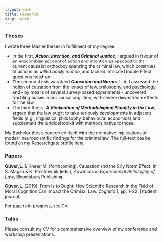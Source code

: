 ```yaml
---
layout: work
title: Research
slug: /work
---
```

### Theses

<p align="justify"> I wrote three Master theses in fulfillment of my degree. <ul>
  <li>In the first, <b><i>Action, Intention, and Criminal Justice</i></b>, I argued in favour of an Anscombian account of action and intention as opposed to the current causalist orthodoxy spanning the criminal law, which construes of actions as <i>willed bodily motion</i>, and tackled intricate Double Effect questions head-on. </li>
  <li>The second thesis was titled <b><i>Causation and Norms</i></b>. In it, I assessed the notion of causation from the lenses of law, philosophy, and psychology, and – by means of several survey-based experiments – uncovered troubling biases in our causal cognition, with severe downstream effects for the law.</li> 
  <li>The third thesis, <b><i>A Vindication of Methodological Plurality in the Law</i></b>, argued that the law ought to take seriously developments in adjacent fields (<i>e.g.</i>, linguistics, philosophy, behavioural economics) and supplement the juridical toolkit with methods native to those.  </li> 
</ul> 
My Bachelor thesis concerned itself with the normative implications of modern neuroscientific findings for the criminal law. The full-text can be found on my Researchgate profile <a href="https://www.researchgate.net/publication/336839623_From_Is_to_Ought_How_Scientific_Research_in_the_Field_of_Moral_Cognition_Can_Impact_the_Criminal_Law"> here</a>.</p>  




### Papers

<b>Güver, L. </b> & Kneer, M. (forthcoming). Causation and the Silly Norm Effect. In S. Magen & K. Prochownik (eds.), <i>Advances in Experimental Philosophy of Law</i>, Bloomsbury Publishing. 
<b>Güver, L. </b> (2019). From Is to Ought: How Scientific Research in the Field of Moral Cognition Can Impact the Criminal Law. <i>Cognitio</i> 1, pp. 1–22. [student journal]

For papers in progress, see CV.

### Talks

Please consult my CV for a comprehensive overview of my conference and workshop presentations. 
